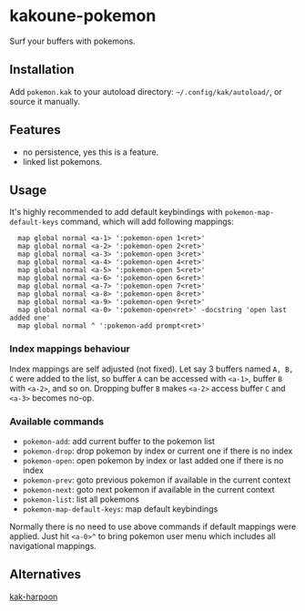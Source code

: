 # kakoune-pokemon

Surf your buffers with pokemons.

## Installation

Add `pokemon.kak` to your autoload directory: `~/.config/kak/autoload/`, or source it manually.

## Features

- no persistence, yes this is a feature.
- linked list pokemons.

## Usage

It's highly recommended to add default keybindings with `pokemon-map-default-keys` command, which will add following mappings:

```
  map global normal <a-1> ':pokemon-open 1<ret>'
  map global normal <a-2> ':pokemon-open 2<ret>'
  map global normal <a-3> ':pokemon-open 3<ret>'
  map global normal <a-4> ':pokemon-open 4<ret>'
  map global normal <a-5> ':pokemon-open 5<ret>'
  map global normal <a-6> ':pokemon-open 6<ret>'
  map global normal <a-7> ':pokemon-open 7<ret>'
  map global normal <a-8> ':pokemon-open 8<ret>'
  map global normal <a-9> ':pokemon-open 9<ret>'
  map global normal <a-0> ':pokemon-open<ret>' -docstring 'open last added one'
  map global normal ^ ':pokemon-add prompt<ret>'
```

### Index mappings behaviour

Index mappings are self adjusted (not fixed). Let say 3 buffers named `A, B, C` were added to the list, so buffer `A` can be accessed with `<a-1>`, buffer `B` with `<a-2>`, and so on. Dropping buffer `B` makes `<a-2>` access buffer `C` and `<a-3>` becomes no-op.

### Available commands

- `pokemon-add`: add current buffer to the pokemon list
- `pokemon-drop`: drop pokemon by index or current one if there is no index
- `pokemon-open`: open pokemon by index or last added one if there is no index
- `pokemon-prev`: goto previous pokemon if available in the current context
- `pokemon-next`: goto next pokemon if available in the current context
- `pokemon-list`: list all pokemons
- `pokemon-map-default-keys`: map default keybindings

Normally there is no need to use above commands if default mappings were applied. Just hit `<a-0>^` to bring pokemon user menu which includes all navigational mappings.

## Alternatives

[kak-harpoon](https://github.com/raiguard/kak-harpoon)
